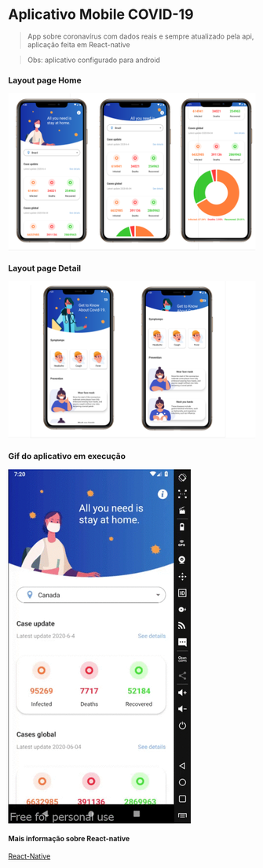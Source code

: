 # Aplicativo Mobile COVID-19
>App sobre coronavírus com dados reais e sempre atualizado pela api, aplicação feita em  React-native

>Obs: aplicativo configurado para android

### Layout page Home
![layout-covid](https://github.com/PabloSanttana/COVID-19/blob/master/Layout/layout-covid19.png)

### Layout page Detail
![layout-covid](https://github.com/PabloSanttana/COVID-19/blob/master/Layout/layout-covid01.png)

### Gif do aplicativo em execução

![gif-covid](https://github.com/PabloSanttana/COVID-19/blob/master/Layout/covid19.gif)


#### Mais informação sobre React-native

[React-Native](https://reactnative.dev/)
